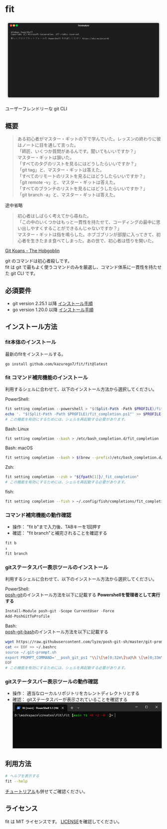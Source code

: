 # fit

![fit のヘルプ画像](./doc/image/readme/fit.gif)

ユーザーフレンドリーな git CLI

## 概要

> ある初心者がマスター・ギットの下で学んでいた。レッスンの終わりに彼はノートに目を通して言った。  
「師匠、いくつか質問があるんです。聞いてもいいですか？」  
マスター・ギットは頷いた。  
「すべてのタグのリストを見るにはどうしたらいいですか？」  
「git tag」と、マスター・ギットは答えた。  
「すべてのリモートのリストを見るにはどうしたらいいですか？」  
「git remote -v」と、マスター・ギットは答えた。  
「すべてのブランチのリストを見るにはどうしたらいいですか？」  
「git branch -a」と、マスター・ギットは答えた。

途中省略  

>初心者はしばらく考えてから尋ねた。  
「この中のいくつかはもっと一貫性を持たせて、コーディングの最中に思い出しやすくすることができるんじゃないですか？」  
マスター・ギットは指を鳴らした。ホブゴブリンが部屋に入ってきて、初心者を生きたまま食べてしまった。あの世で、初心者は悟りを開いた。  

[Git Koans - The Hobgoblin](https://stevelosh.com/blog/2013/04/git-koans/#s4-the-hobgoblin)

git のコマンドは初心者殺しです。  
fit は git で最もよく使うコマンドのみを厳選し、コマンド体系に一貫性を持たせた git CLI です。

## 必須要件

- git version 2.25.1 以降 [インストール手順](https://git-scm.com/downloads)
- go version 1.20.0 以降 [インストール手順](https://go.dev/doc/install)

## インストール方法

### fit本体のインストール

最新のfitをインストールする。
```
go install github.com/kazurego7/fit/fit@latest
```

### fit コマンド補完機能のインストール
利用するシェルに合わせて、以下のインストール方法から選択してください。

PowerShell:
```powershell
fit setting completion --powershell > "$(Split-Path -Path $PROFILE)/fit_completion.ps1"
echo '. "$(Split-Path -Path $PROFILE)/fit_completion.ps1"' >> $PROFILE
# この機能を有効にするためには、シェルを再起動する必要があります。
```

Bash: Linux
```bash
fit setting completion --bash > /etc/bash_completion.d/fit_completion
```

Bash: macOS
```bash
fit setting completion --bash > $(brew --prefix)/etc/bash_completion.d/fit_completion
```

Zsh:
```bash
fit setting completion --zsh > "${fpath[1]}/_fit_completion"
# この機能を有効にするためには、シェルを再起動する必要があります。
```

fish:
```bash
fit setting completion --fish > ~/.config/fish/completions/fit_completion.fish
```

### コマンド補完機能の動作確認

- 操作： "fit b"まで入力後、TABキーを1回押す
- 確認： "fit branch"と補完されることを確認する
```bash
fit b
↓
fit branch
```

### gitステータスバー表示ツールのインストール
利用するシェルに合わせて、以下のインストール方法から選択してください。

PowerShell:  
[posh-git](https://github.com/dahlbyk/posh-git)のインストール方法を以下に記載する
**Powershellを管理者として実行する**
```powershell
Install-Module posh-git -Scope CurrentUser -Force
Add-PoshGitToProfile
```

Bash:  
[posh-git-bash](https://github.com/lyze/posh-git-sh)のインストール方法を以下に記載する
```bash
wget https://raw.githubusercontent.com/lyze/posh-git-sh/master/git-prompt.sh ~/.git-prompt.sh
cat << EOF >> ~/.bashrc
source ~/.git-prompt.sh
export PROMPT_COMMAND='__posh_git_ps1 "\\[\[\e[0;32m\]\u@\h \[\e[0;33m\]\w" " \[\e[1;34m\]\n\$\[\e[0m\] ";'$PROMPT_COMMAND
EOF
# この機能を有効にするためには、シェルを再起動する必要があります。
```

### gitステータスバー表示ツールの動作確認

- 操作： 適当なローカルリポジトリをカレントディレクトリとする
- 確認： gitステータスバーが表示されていることを確認する
![gitステータスバーの表示画像](./doc/image/readme/git-prompt.png)


## 利用方法

```bash
# ヘルプを表示する
fit --help
```

[チュートリアル](./doc/tutorial.md)も併せてご確認ください。

## ライセンス

fit は MIT ライセンスです。
[LICENSE](LICENSE)を確認してください。